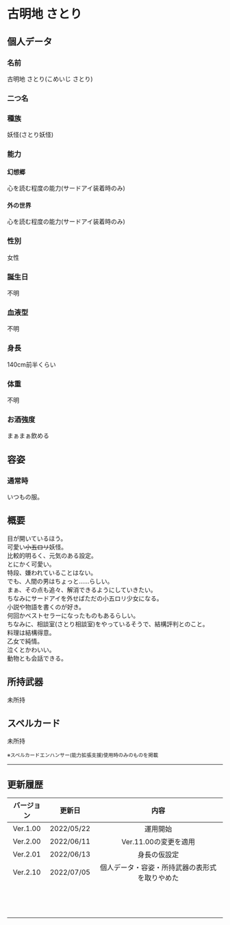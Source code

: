 # 古明地 さとり

## 個人データ
### 名前
古明地 さとり(こめいじ さとり)

### 二つ名


### 種族
妖怪(さとり妖怪)

### 能力
#### 幻想郷
心を読む程度の能力(サードアイ装着時のみ)

#### 外の世界
心を読む程度の能力(サードアイ装着時のみ)

### 性別
女性

### 誕生日
不明

### 血液型
不明

### 身長
140cm前半くらい

### 体重
不明

### お酒強度
まぁまぁ飲める

## 容姿
### 通常時
いつもの服。

## 概要
目が開いているほう。<br />
可愛い~~小五ロリ~~妖怪。<br />
比較的明るく、元気のある設定。<br />
とにかく可愛い。<br />
特段、嫌われていることはない。<br />
でも、人間の男はちょっと……らしい。<br />
まぁ、その点も追々、解消できるようにしていきたい。<br />
ちなみにサードアイを外せばただの小五ロリ少女になる。<br />
小説や物語を書くのが好き。<br />
何回かベストセラーになったものもあるらしい。<br />
ちなみに、相談室(さとり相談室)をやっているそうで、結構評判とのこと。<br />
料理は結構得意。<br />
乙女で純情。<br />
泣くとかわいい。<br />
動物とも会話できる。

## 所持武器
未所持

## スペルカード
未所持

<sup>
※スペルカードエンハンサー(能力拡張支援)使用時のみのものを掲載
</sup>

***

## 更新履歴
|バージョン|更新日|内容|
|:---:|:---:|:---:|
|Ver.1.00|2022/05/22|運用開始|
|Ver.2.00|2022/06/11|Ver.11.00の変更を適用|
|Ver.2.01|2022/06/13|身長の仮設定|
|Ver.2.10|2022/07/05|個人データ・容姿・所持武器の表形式を取りやめた|
||||
||||
||||
||||
||||
||||
||||
||||
||||
||||
||||
||||
||||

